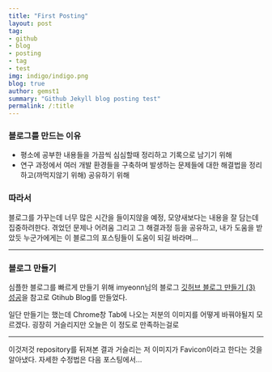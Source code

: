 ```yaml
---
title: "First Posting"
layout: post
tag:
- github
- blog
- posting
- tag
- test
img: indigo/indigo.png
blog: true
author: gemst1
summary: "Github Jekyll blog posting test"
permalink: /:title
---
```


### 블로그를 만드는 이유

- 평소에 공부한 내용들을 가끔씩 심심할때 정리하고 기록으로 남기기 위해
- 연구 과정에서 여러 개발 환경들을 구축하며 발생하는 문제들에 대한 해결법을 정리하고(까먹지않기 위해) 공유하기 위해

### 따라서

블로그를 가꾸는데 너무 많은 시간을 들이지않을 예정, 모양새보다는 내용을 잘 담는데 집중하려한다.
겪었던 문제나 어려움 그리고 그 해결과정 등을 공유하고, 내가 도움을 받았듯 누군가에게는 이 블로그의 포스팅들이 도움이 되길 바라며...

---

### 블로그 만들기

심플한 블로그를 빠르게 만들기 위해 imyeonn님의 블로그 [깃허브 블로그 만들기 (3) 성공](https://imyeonn.github.io/blog/blog/3/)을 참고로 Gtihub Blog를 만들었다.

일단 만들기는 했는데 Chrome창 Tab에 나오는 저분의 이미지를 어떻게 바꿔야될지 모르겠다. 굉장히 거슬리지만 오늘은 이 정도로 만족하는걸로

---

이것저것 repository를 뒤져본 결과 거슬리는 저 이미지가 Favicon이라고 한다는 것을 알아냈다.
자세한 수정법은 다음 포스팅에서...
